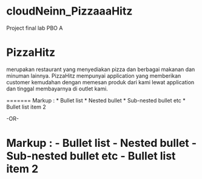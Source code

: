 # cloudNeinn_PizzaaaHitz
Project final lab PBO A

# PizzaHitz
merupakan restaurant yang menyediakan pizza dan berbagai makanan dan minuman lainnya. PizzaHitz mempunyai application yang memberikan customer kemudahan dengan memesan produk dari kami lewat application dan tinggal membayarnya di outlet kami.

=======
 Markup : * Bullet list
              * Nested bullet
                  * Sub-nested bullet etc
          * Bullet list item 2

-OR-

 Markup : - Bullet list
              - Nested bullet
                  - Sub-nested bullet etc
          - Bullet list item 2 
=======
